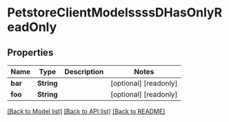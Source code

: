 # PetstoreClientModelssssDHasOnlyReadOnly

## Properties
Name | Type | Description | Notes
------------ | ------------- | ------------- | -------------
**bar** | **String** |  | [optional] [readonly] 
**foo** | **String** |  | [optional] [readonly] 

[[Back to Model list]](../README.md#documentation-for-models) [[Back to API list]](../README.md#documentation-for-api-endpoints) [[Back to README]](../README.md)


